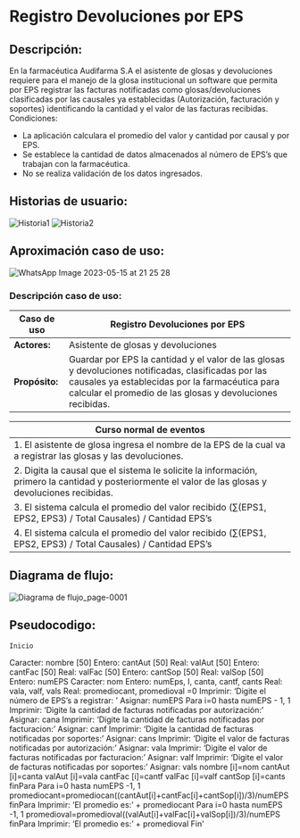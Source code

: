 # Registro Devoluciones por EPS
## Descripción:

En la farmacéutica Audifarma S.A el asistente de glosas y devoluciones requiere para el manejo de la glosa institucional un software que permita por EPS registrar las facturas notificadas como glosas/devoluciones clasificadas por las causales ya establecidas (Autorización, facturación y soportes) identificando la cantidad y el valor de las facturas recibidas.
Condiciones:
-	La aplicación calculara el promedio del valor y cantidad por causal y por EPS.
-	Se establece la cantidad de datos almacenados al número de EPS’s que trabajan con la farmacéutica.
-	No se realiza validación de los datos ingresados.

## Historias de usuario:

![Historia1](https://github.com/maangelicat/ed2a1.github.io/assets/128763241/22827cfa-0f83-4acf-86ea-863d54f287fc)
![Historia2](https://github.com/maangelicat/ed2a1.github.io/assets/128763241/20c7a381-8143-478b-8c49-44fee5512136)

## Aproximación caso de uso:
![WhatsApp Image 2023-05-15 at 21 25 28](https://github.com/maangelicat/ed2a1.github.io/assets/128763241/69b1ca3d-e631-4efd-83ee-868c7ca8c178)

### Descripción caso de uso:

| **Caso de uso** | Registro Devoluciones por EPS |
|----------|----------|
| **Actores:**    |  Asistente de glosas y devoluciones  |
| **Propósito:**   |  Guardar por EPS la cantidad y el valor de las glosas y devoluciones notificadas, clasificadas por las causales ya establecidas por la farmacéutica para calcular el promedio de las glosas y devoluciones recibidas.    |


| **Curso normal de eventos** |
|----------|
| 1. El asistente de glosa ingresa el nombre de la EPS de la cual va a registrar las glosas y las devoluciones. |
| 2. Digita la causal que el sistema le solicite la información, primero la cantidad y posteriormente el valor de las glosas y devoluciones recibidas. |
|3.  El sistema calcula el promedio del valor recibido (∑(EPS1, EPS2, EPS3) / Total Causales) / Cantidad EPS’s |
|4.  El sistema calcula el promedio del valor recibido (∑(EPS1, EPS2, EPS3) / Total Causales) / Cantidad EPS’s |

## Diagrama de flujo:

![Diagrama de flujo_page-0001](https://github.com/maangelicat/ed2a1.github.io/assets/128763241/dd82f386-36e9-4788-803b-73edbf28c410)


## Pseudocodigo:

    Inicio
Caracter: nombre [50]
Entero: cantAut [50]
Real: valAut [50]
Entero: cantFac [50]
Real: valFac [50]
Entero: cantSop [50]
Real: valSop [50] Entero: numEPS
Caracter: nom
Entero: numEps, I, canta, cantf, cants
Real: vala, valf, vals
Real: promediocant, promedioval =0
Imprimir: ‘Digite el número de EPS’s a registrar: ’
Asignar: numEPS
Para i=0 hasta numEPS - 1, 1
Imprimir: ‘Digite la cantidad de facturas notificadas por autorización:’
Asignar: cana
Imprimir: ‘Digite la cantidad de facturas notificadas por facturacion:’
Asignar: canf
Imprimir: ‘Digite la cantidad de facturas notificadas por soportes:’
Asignar: cans
Imprimir: ‘Digite el valor de facturas notificadas por autorización:’
Asignar: vala
Imprimir: ‘Digite el valor de facturas notificadas por facturacion:’
Asignar: valf
Imprimir: ‘Digite el valor de facturas notificadas por soportes:’
Asignar: vals
nombre [i]=nom
cantAut [i]=canta
valAut [i]=vala
cantFac [i]=cantf
valFac [i]=valf
cantSop [i]=cants
finPara
Para i=0 hasta numEPS -1, 1
promediocant=promediocan((cantAut[i]+cantFac[i]+cantSop[i])/3)/numEPS
finPara
Imprimir: ‘El promedio es:’ + promediocant
Para i=0 hasta numEPS -1, 1
promedioval=promedioval((valAut[i]+valFac[i]+valSop[i])/3)/numEPS
finPara
Imprimir: ‘El promedio es:’ + promedioval
Fin'

